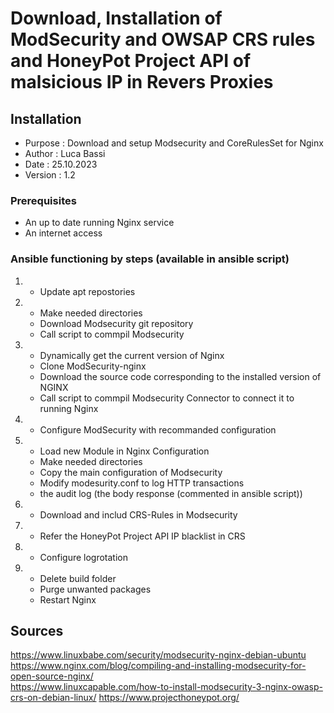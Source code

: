 # Download, Installation of ModSecurity and OWSAP CRS rules and HoneyPot Project API of malsicious IP in Revers Proxies
## Installation

- Purpose       :   Download and setup Modsecurity and CoreRulesSet for Nginx
- Author        :   Luca Bassi
- Date          :   25.10.2023
- Version       :   1.2

### Prerequisites

- An up to date running Nginx service
- An internet access

### Ansible functioning by steps (available in ansible script)

1. - Update apt repostories
2. - Make needed directories
   - Download Modsecurity git repository
   - Call script to commpil Modsecurity
3. - Dynamically get the current version of Nginx
   - Clone ModSecurity-nginx
   - Download the source code corresponding to the installed version of NGINX
   - Call script to commpil Modsecurity Connector to connect it to running Nginx
4. - Configure ModSecurity with recommanded configuration
5. - Load new Module in Nginx Configuration
   - Make needed directories
   - Copy the main configuration of Modsecurity
   - Modify modesurity.conf to log HTTP transactions
   - the audit log (the body response (commented in ansible script))
6. - Download and includ CRS-Rules in Modsecurity
7. - Refer the HoneyPot Project API IP blacklist in CRS
8. - Configure logrotation
9. - Delete build folder
   - Purge unwanted packages
   - Restart Nginx

## Sources
https://www.linuxbabe.com/security/modsecurity-nginx-debian-ubuntu  
https://www.nginx.com/blog/compiling-and-installing-modsecurity-for-open-source-nginx/  
https://www.linuxcapable.com/how-to-install-modsecurity-3-nginx-owasp-crs-on-debian-linux/ 
https://www.projecthoneypot.org/

